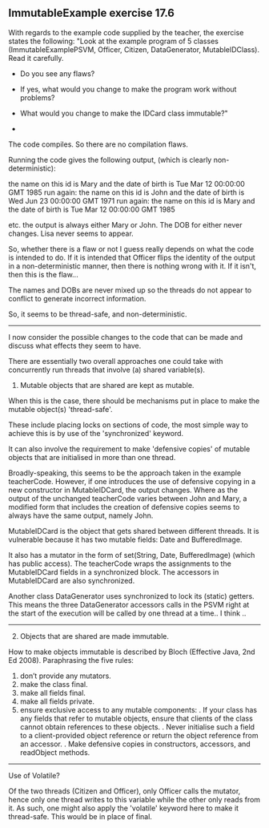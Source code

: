 ImmutableExample exercise 17.6
----

With regards to the example code supplied by the teacher, the exercise states
the following:
"Look at the example program of 5 classes (ImmutableExamplePSVM, Officer, Citizen,
DataGenerator, MutableIDClass). Read it carefully.
- Do you see any flaws?
- If yes, what would you change to make the program work without problems?
- What would you change to make the IDCard class immutable?"


-

The code compiles. So there are no compilation flaws.

Running the code gives the following output, (which is clearly non-deterministic):

the name on this id is Mary
and the date of birth is Tue Mar 12 00:00:00 GMT 1985
run again:
the name on this id is John
and the date of birth is Wed Jun 23 00:00:00 GMT 1971
run again:
the name on this id is Mary
and the date of birth is Tue Mar 12 00:00:00 GMT 1985

etc. the output is always either Mary or John.
The DOB for either never changes.
Lisa never seems to appear.

So, whether there is a flaw or not I guess really depends on what the code is
intended to do.
If it is intended that Officer flips the identity of the output in a
non-deterministic manner, then there is nothing wrong with it.
If it isn't, then this is the flaw...

The names and DOBs are never mixed up so the threads do not appear to conflict
to generate incorrect information.

So, it seems to be thread-safe, and non-deterministic.

----
I now consider the possible changes to the code that can be made and discuss
what effects they seem to have.


There are essentially two overall approaches one could take with concurrently
run threads that involve (a) shared variable(s).

1. Mutable objects that are shared are kept as mutable.

When this is the case, there should be mechanisms put in place to make the
mutable object(s) 'thread-safe'.

These include placing locks on sections of code, the most simple way to achieve
this is by use of the 'synchronized' keyword.

It can also involve the requirement to make 'defensive copies' of mutable
objects that are initialised in more than one thread.


Broadly-speaking, this seems to be the approach taken in the example teacherCode.
However, if one introduces the use of defensive copying in a new constructor in
MutableIDCard, the output changes. Where as the output of the unchanged
teacherCode varies between John and Mary, a modified form that includes the
creation of defensive copies seems to always have the same output, namely John.

MutableIDCard is the object that gets shared between different threads. It is
vulnerable because it has two mutable fields: Date and BufferedImage.

It also has a mutator in the form of set(String, Date, BufferedImage) (which
has public access). The teacherCode wraps the assignments to the MutableIDCard
fields in a synchronized block. The accessors in MutableIDCard are also
synchronized.

Another class DataGenerator uses synchronized to lock its (static) getters.
This means the three DataGenerator accessors calls in the PSVM right at the
start of the execution will be called by one thread at a time.. I think ..


----

2. Objects that are shared are made immutable.

How to make objects immutable is described by Bloch (Effective Java, 2nd Ed 2008).
Paraphrasing the five rules:

1. don’t provide any mutators.
2. make the class final.
3. make all fields final.
4. make all fields private.
5. ensure exclusive access to any mutable components:
  . If your class has any fields that refer to mutable objects, ensure that
     clients of the class cannot obtain references to these objects.
  . Never initialise such a field to a client-provided object reference or
     return the object reference from an accessor.
  . Make defensive copies in constructors, accessors, and readObject methods.


----

Use of Volatile?

Of the two threads (Citizen and Officer), only Officer calls the mutator, hence
only one thread writes to this variable while the other only reads from it. As
such, one might also apply the 'volatile' keyword here to make it thread-safe.
This would be in place of final.
